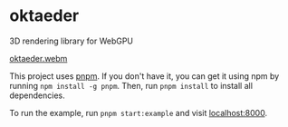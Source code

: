 # oktaeder
3D rendering library for WebGPU

[oktaeder.webm](https://github.com/iszn11/oktaeder/assets/7891270/5dbcb03a-608f-41b8-860e-8e9c8e09e242)

This project uses [pnpm](https://pnpm.io/). If you don't have it, you can get it
using npm by running `npm install -g pnpm`. Then, run `pnpm install` to install
all dependencies.

To run the example, run `pnpm start:example` and visit
[localhost:8000](http://localhost:8000).
